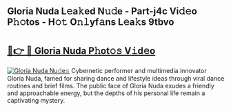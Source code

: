 ## Gloria Nuda L𝚎a𝚔ed N𝚞𝚍e - Part-j4c Vi𝚍𝚎o P𝚑𝚘tos - H𝚘𝚝 O𝚗𝚕yf𝚊ns L𝚎a𝚔s 9tbvo

# <h2><a href="http://kfcctrg.oniu.top/?m=Gloria+Nuda">🔗👉 🔴 Gloria Nuda P𝚑ot𝚘𝚜 V𝚒d𝚎o</a></h2>

[![Gloria Nuda Nu𝚍e𝚜](https://i.imgur.com/0qMVB7G.gif)](http://kfcctrg.oniu.top/?m=Gloria+Nuda)
Cybernetic performer and multimedia innovator Gloria Nuda, famed for sharing dance and lifestyle ideas through viral dance routines and brief films. The public face of Gloria Nuda exudes a friendly and approachable energy, but the depths of his personal life remain a captivating mystery.  
